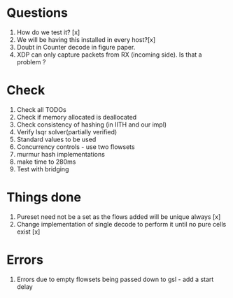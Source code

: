 # Questions
1. How do we test it? [x]
2. We will be having this installed in every host?[x]
3. Doubt in Counter decode in figure paper.
4. XDP can only capture packets from RX (incoming side). Is that a problem ?

# Check
1. Check all TODOs
2. Check if memory allocated is deallocated
3. Check consistency of hashing (in IITH and our impl)
4. Verify lsqr solver(partially verified)
5. Standard values to be used 
6. Concurrency controls - use two flowsets
7. murmur hash implementations
8. make time to 280ms
9. Test with bridging

# Things done
1. Pureset need not be a set as the flows added will be unique always [x]
2. Change implementation of single decode to perform it until no pure cells exist [x]

# Errors
1. Errors due to empty flowsets being passed down to gsl - add a start delay